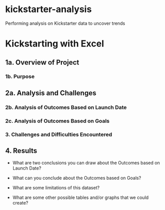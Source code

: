 # kickstarter-analysis
Performing analysis on Kickstarter data to uncover trends
# Kickstarting with Excel

## 1a. Overview of Project

### 1b. Purpose

## 2a. Analysis and Challenges

### 2b. Analysis of Outcomes Based on Launch Date

### 2c. Analysis of Outcomes Based on Goals

### 3. Challenges and Difficulties Encountered

## 4. Results

- What are two conclusions you can draw about the Outcomes based on Launch Date?

- What can you conclude about the Outcomes based on Goals?

- What are some limitations of this dataset?

- What are some other possible tables and/or graphs that we could create?
